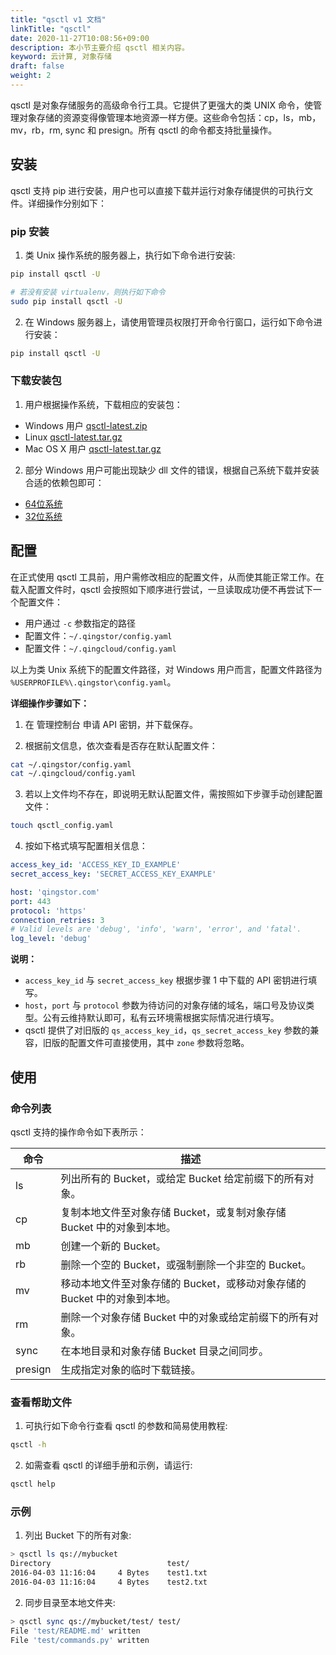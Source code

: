 ```yaml
---
title: "qsctl v1 文档"
linkTitle: "qsctl"
date: 2020-11-27T10:08:56+09:00
description: 本小节主要介绍 qsctl 相关内容。
keyword: 云计算, 对象存储
draft: false
weight: 2
---
```


qsctl 是对象存储服务的高级命令行工具。它提供了更强大的类 UNIX 命令，使管理对象存储的资源变得像管理本地资源一样方便。这些命令包括：cp，ls，mb，mv，rb，rm, sync 和 presign。所有 qsctl 的命令都支持批量操作。

## 安装

qsctl 支持 pip 进行安装，用户也可以直接下载并运行对象存储提供的可执行文件。详细操作分别如下：

### pip 安装
1. 类 Unix 操作系统的服务器上，执行如下命令进行安装:
```bash
pip install qsctl -U

# 若没有安装 virtualenv，则执行如下命令
sudo pip install qsctl -U
```

2. 在 Windows 服务器上，请使用管理员权限打开命令行窗口，运行如下命令进行安装：
```bash
pip install qsctl -U
```

### 下载安装包
1. 用户根据操作系统，下载相应的安装包：
- Windows 用户 [qsctl-latest.zip](https://pek3a.qingstor.com/releases-qs/qsctl/qsctl-latest-windows.zip)
- Linux [qsctl-latest.tar.gz](https://pek3a.qingstor.com/releases-qs/qsctl/qsctl-latest-linux.tar.gz)
- Mac OS X 用户 [qsctl-latest.tar.gz](https://pek3a.qingstor.com/releases-qs/qsctl/qsctl-latest-darwin.tar.gz)

2. 部分 Windows 用户可能出现缺少 dll 文件的错误，根据自己系统下载并安装合适的依赖包即可：
- [64位系统](https://pek3a.qingstor.com/releases-qs/qsctl/vc_redist.x64.exe)
- [32位系统](https://pek3a.qingstor.com/releases-qs/qsctl/vc_redist.x86.exe)

## 配置

在正式使用 qsctl 工具前，用户需修改相应的配置文件，从而使其能正常工作。在载入配置文件时，qsctl 会按照如下顺序进行尝试，一旦读取成功便不再尝试下一个配置文件：

- 用户通过 `-c` 参数指定的路径
- 配置文件：`~/.qingstor/config.yaml`
- 配置文件：`~/.qingcloud/config.yaml`

以上为类 Unix 系统下的配置文件路径，对 Windows 用户而言，配置文件路径为 `%USERPROFILE%\.qingstor\config.yaml`。

**详细操作步骤如下：**
1. 在 管理控制台 申请 API 密钥，并下载保存。

2. 根据前文信息，依次查看是否存在默认配置文件：
```bash
cat ~/.qingstor/config.yaml
cat ~/.qingcloud/config.yaml
```

3. 若以上文件均不存在，即说明无默认配置文件，需按照如下步骤手动创建配置文件：
```bash
touch qsctl_config.yaml
```

4. 按如下格式填写配置相关信息：
```yaml
access_key_id: 'ACCESS_KEY_ID_EXAMPLE'
secret_access_key: 'SECRET_ACCESS_KEY_EXAMPLE'

host: 'qingstor.com'
port: 443
protocol: 'https'
connection_retries: 3
# Valid levels are 'debug', 'info', 'warn', 'error', and 'fatal'.
log_level: 'debug'
```

 **说明：**
   - `access_key_id` 与 `secret_access_key` 根据步骤 1 中下载的 API 密钥进行填写。
   - `host`，`port` 与 `protocol` 参数为待访问的对象存储的域名，端口号及协议类型。公有云维持默认即可，私有云环境需根据实际情况进行填写。
   - qsctl 提供了对旧版的 `qs_access_key_id`，`qs_secret_access_key` 参数的兼容，旧版的配置文件可直接使用，其中 `zone` 参数将忽略。


## 使用


### 命令列表

qsctl 支持的操作命令如下表所示：

| 命令 | 描述 |
|-|-|
| ls | 列出所有的 Bucket，或给定 Bucket 给定前缀下的所有对象。 |
| cp | 复制本地文件至对象存储 Bucket，或复制对象存储 Bucket 中的对象到本地。 |
| mb | 创建一个新的 Bucket。 |
| rb | 删除一个空的 Bucket，或强制删除一个非空的 Bucket。 |
| mv | 移动本地文件至对象存储的 Bucket，或移动对象存储的 Bucket 中的对象到本地。 |
| rm | 删除一个对象存储 Bucket 中的对象或给定前缀下的所有对象。 |
| sync | 在本地目录和对象存储 Bucket 目录之间同步。 |
| presign | 生成指定对象的临时下载链接。 |

### 查看帮助文件

1. 可执行如下命令行查看 qsctl 的参数和简易使用教程:

```bash
qsctl -h
```

2. 如需查看 qsctl 的详细手册和示例，请运行:

```bash
qsctl help
```

### 示例

1. 列出 Bucket 下的所有对象:

```bash
> qsctl ls qs://mybucket
Directory                          test/
2016-04-03 11:16:04     4 Bytes    test1.txt
2016-04-03 11:16:04     4 Bytes    test2.txt
```

2. 同步目录至本地文件夹:

```bash
> qsctl sync qs://mybucket/test/ test/
File 'test/README.md' written
File 'test/commands.py' written
```
